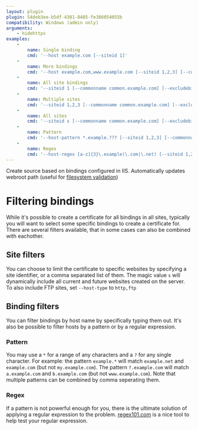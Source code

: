 ```yaml
---
layout: plugin
plugin: 54deb3ee-b5df-4381-8485-fe386054055b
compatibility: Windows (admin only)
arguments:
    - hidehttps
examples:
    - 
        name: Single binding
        cmd: '‑‑host example.com [‑‑siteid 1]'
    - 
        name: More bindings
        cmd: '‑‑host example.com,www.example.com [‑‑siteid 1,2,3] [‑‑commonname common.example.com]'
    - 
        name: All site bindings
        cmd: '‑‑siteid 1 [‑‑commonname common.example.com] [‑‑excludebindings exclude.example.com]'
    - 
        name: Multiple sites
        cmd: '‑‑siteid 1,2,3 [‑‑commonname common.example.com] [‑‑excludebindings exclude.example.com]'
    - 
        name: All sites
        cmd: '‑‑siteid s [‑‑commonname common.example.com] [‑‑excludebindings exclude.example.com]'
    - 
        name: Pattern
        cmd: '‑‑host-pattern *.example.??? [‑‑siteid 1,2,3] [‑‑commonname common.example.com] [‑‑excludebindings exclude.example.com]'
    - 
        name: Regex
        cmd: '‑‑host-regex [a-z]{3}\.example(\.com|\.net) [‑‑siteid 1,2,3] [‑‑commonname common.example.com] [‑‑excludebindings exclude.example.com]'    
---
```


Create source based on bindings configured in IIS. Automatically updates webroot path (useful for [filesystem validation](/reference/plugins/validation/http/filesystem))

# Filtering bindings
While it's possible to create a certificate for all bindings in all sites, typically you will want to select some 
specific bindings to create a certificate for. There are several filters available, that in some cases can also be
combined with eachother.

## Site filters
You can choose to limit the certificate to specific websites by specifying a site identifier, or a comma separated list 
of them. The magic value `s` will dynamically include all current and future websites created on the server. To also include FTP 
sites, set `‑‑host-type` to `http,ftp`

## Binding filters
You can filter bindings by host name by specifically typing them out. It's also be possible to filter hosts by a pattern
or by a regular expression.

### Pattern
You may use a `*` for a range of any characters and a `?` for any single character. For example: the pattern `example.*` 
will match `example.net` and `example.com` (but not `my.example.com`). The pattern `?.example.com` will match 
`a.example.com` and `b.example.com` (but not `www.example.com`). Note that multiple patterns can be combined by 
comma seperating them.

### Regex
If a pattern is not powerful enough for you, there is the ultimate solution of applying a regular expression to the 
problem. [regex101.com](https://regex101.com/) is a nice tool to help test your regular expression.